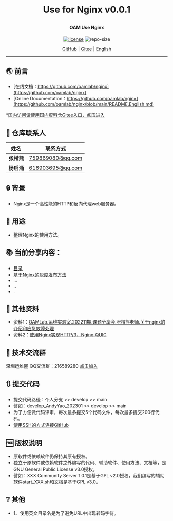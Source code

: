 
<h1 align="center" style="margin: 30px 0 30px; font-weight: bold;">Use for Nginx v0.0.1</h1>
<h4 align="center">OAM Use Nginx</h4>
<p align="center">
  <a href="./LICENSE"><img alt="license" src="https://img.shields.io/github/license/oamlab/nginx" /></a>
  <img alt="repo-size" src="https://img.shields.io/github/repo-size/oamlab/nginx" />
</p>

<p align="center">
   <a href="https://github.com/oamlab/nginx">GitHub</a> | 
   <a href="https://gitee.com/oamlab/nginx">Gitee</a> | 
   <a href="./README.English.md">English</a>
</p>

<p align="center"></p>

---

## 🌏 前言
- [在线文档：https://github.com/oamlab/nginx](https://github.com/oamlab/nginx)
- [Online Documentation：https://github.com/oamlab/nginx](https://github.com/oamlab/nginx/blob/main/README.English.md)

*[国内访问请使用国内资料仓Gitee入口，点击进入](https://gitee.com/oamlab/nginx)

## 🔋 仓库联系人
| 姓名      | 联系方式             |
|---------|------------------|
| **张楷熊** | 759869080@qq.com |
| **杨启涌** | 616903695@qq.com |

## 🔒 背景
- Nginx是一个高性能的HTTP和反向代理web服务器。

## 🔑 用途
- 整理Nginx的使用方法。

## 📚 当前分享内容：

- [目录](./nginx)
- [基于Nginx的灰度发布方法](./nginx/3181_Others/README.md)
- ...
- ..
- .

## 📃 其他资料
- 资料1：[OAMLab.运维实验室.202211期.课题分享会.张楷熊老师.关于nginx的介绍和应急故障处理](https://github.com/oamlab/oamlab/tree/main/OAMLab/401_运维实验/2022-11)
- 资料2：[使用Nginx实现HTTP/3，Nginx-QUIC](https://github.com/oamlab/nginx-quic)

## 📶 技术交流群
深圳运维圈 QQ交流群：216589280 [点击加入](https://jq.qq.com/?_wv=1027&k=tdDtDoUp)

## 🔃 提交代码
- 提交代码路径：个人分支 >> develop >> main
- 譬如：develop_AndyYao_202301 >> develop >> main
- 为了方便做代码评审，每次最多提交5个代码文件，每次最多提交200行代码。
- [使用SSH的方式连接GitHub](https://github.com/oamlab/oamlab/blob/main/OAMLab/171_%E8%BF%90%E7%BB%B4%E5%B7%A5%E5%85%B7/301_%E5%BC%80%E5%8F%91%E5%B7%A5%E5%85%B7/211_GitHub_SSH_Key.md)

## 🆓 版权说明
- 原软件或依赖软件仍保持其原有授权。
- 独立于原软件或依赖软件之外编写的代码、辅助软件、使用方法、文档等，是GNU General Public License v3.0授权。
- 譬如：XXX Community Server 1.0.1是基于GPL v2.0授权，我们编写的辅助软件start_XXX.sh和文档是基于GPL v3.0。

## ❔ 其他
- 1、使用英文目录名是为了避免URL中出现转码字符。